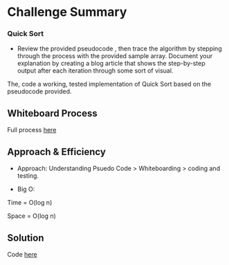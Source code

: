 # Challenge Summary

### Quick Sort

- Review the provided pseudocode , then trace the algorithm by stepping through the process with the provided sample array. Document your explanation by creating a blog article that shows the step-by-step output after each iteration through some sort of visual.

The, code a working, tested implementation of Quick Sort based on the pseudocode provided.

## Whiteboard Process

Full process [here](BLOG.md)

## Approach & Efficiency

- Approach:
Understanding Psuedo Code > Whiteboarding > coding and testing.

- Big O:

Time = O(log n)

Space = O(log n)

## Solution

Code [here](quick_sort.py)
